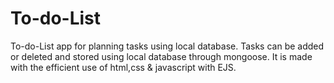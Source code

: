 # To-do-List
To-do-List app for planning tasks using local database.
Tasks can be added or deleted and stored using local database through mongoose.
It is made with the efficient use of html,css & javascript with EJS.
